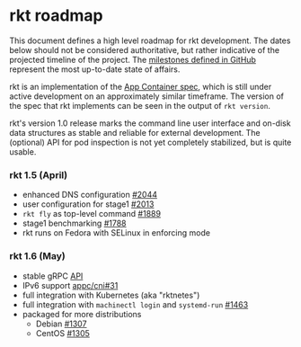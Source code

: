 # rkt roadmap

This document defines a high level roadmap for rkt development.
The dates below should not be considered authoritative, but rather indicative of the projected timeline of the project.
The [milestones defined in GitHub](https://github.com/coreos/rkt/milestones) represent the most up-to-date state of affairs.

rkt is an implementation of the [App Container spec](https://github.com/appc/spec), which is still under active development on an approximately similar timeframe.
The version of the spec that rkt implements can be seen in the output of `rkt version`.

rkt's version 1.0 release marks the command line user interface and on-disk data structures as stable and reliable for external development. The (optional) API for pod inspection is not yet completely stabilized, but is quite usable.

### rkt 1.5 (April)

- enhanced DNS configuration [#2044](https://github.com/coreos/rkt/issues/2044)
- user configuration for stage1 [#2013](https://github.com/coreos/rkt/issues/2013)
- `rkt fly` as top-level command [#1889](https://github.com/coreos/rkt/issues/1889)
- stage1 benchmarking [#1788](https://github.com/coreos/rkt/issues/1788)
- rkt runs on Fedora with SELinux in enforcing mode

### rkt 1.6 (May)

- stable gRPC [API](https://github.com/coreos/rkt/tree/master/api/v1alpha)
- IPv6 support [appc/cni#31](https://github.com/appc/cni/issues/31)
- full integration with Kubernetes (aka "rktnetes")
- full integration with `machinectl login` and `systemd-run` [#1463](https://github.com/coreos/rkt/issues/1463)
- packaged for more distributions
  - Debian [#1307](https://github.com/coreos/rkt/issues/1307)
  - CentOS [#1305](https://github.com/coreos/rkt/issues/1305)
